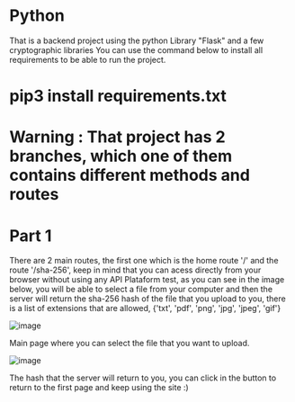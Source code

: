 # Python
That is a backend project using the python Library "Flask" and a few cryptographic libraries
You can use the command below to install all requirements to be able to run the project.
# pip3 install requirements.txt

# Warning : That project has 2 branches, which one of them contains different methods and routes

# Part 1

There are 2 main routes, the first one which is the home route '/' and the route '/sha-256', keep in mind that you can acess directly from your browser without using any API Plataform test, as you can see in the image below, you will be able to select a file from your computer and then the server will return the sha-256 hash of the file that you upload to you, there is a list of extensions that are allowed, {'txt', 'pdf', 'png', 'jpg', 'jpeg', 'gif'}

![image](https://user-images.githubusercontent.com/64712028/148701161-59309102-c47e-4eaa-b6c2-c1244d7d8422.png)

Main page where you can select the file that you want to upload.

![image](https://user-images.githubusercontent.com/64712028/148701178-6d9e2e27-2441-48d0-b75e-06795705d1c2.png)

The hash that the server will return to you, you can click in the button to return to the first page and keep using the site :)

